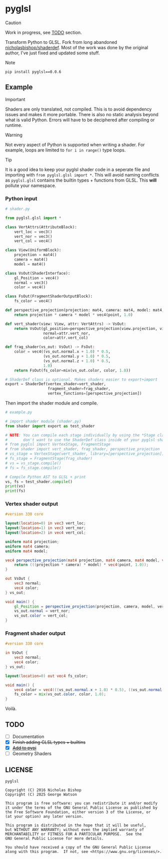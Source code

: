 # pyglsl

> [!CAUTION]
> Work in progress, see [TODO](#todo) section.

Transform Python to GLSL. Fork from long abandoned [nicholasbishop/shaderdef](https://github.com/nicholasbishop/shaderdef). Most of the work was done by the original author, I've just fixed and updated some stuff.

> [!NOTE]
> `pip install pyglsl==0.0.6`

## Example

> [!IMPORTANT]
> Shaders are only translated, not compiled. This is to avoid dependency issues and makes it more portable. There is also no static analysis beyond what is valid Python. Errors will have to be deciphered after compiling or runtime.

> [!WARNING]
> Not every aspect of Python is supported when writing a shader. For example, loops are limited to `for i in range()` type loops.

> [!TIP]
> It is a good idea to keep your pyglsl shader code in a seperate file and importing with ```from pyglsl.glsl import *```. This will avoid naming conflicts as `pyglsl.glsl` contains the builtin types + functions from GLSL. This **will** pollute your namespace.

### Python input

```python
# shader.py

from pyglsl.glsl import *

class VertAttrs(AttributeBlock):
    vert_loc = vec3()
    vert_nor = vec3()
    vert_col = vec4()

class View(UniformBlock):
    projection = mat4()
    camera = mat4()
    model = mat4()

class VsOut(ShaderInterface):
    gl_Position = vec4()
    normal = vec3()
    color = vec4()

class FsOut(FragmentShaderOutputBlock):
    fs_color = vec4()

def perspective_projection(projection: mat4, camera: mat4, model: mat4, point: vec3) -> vec4:
    return projection * camera * model * vec4(point, 1.0)

def vert_shader(view: View, attr: VertAttrs) -> VsOut:
    return VsOut(gl_position=perspective_projection(view.projection, view.camera, view.model, attr.vert_loc),
                 normal=attr.vert_nor,
                 color=attr.vert_col)

def frag_shader(vs_out: VsOut) -> FsOut:
    color = vec4((vs_out.normal.x + 1.0) * 0.5,
                 (vs_out.normal.y + 1.0) * 0.5,
                 (vs_out.normal.z + 1.0) * 0.5,
                 1.0)
    return FsOut(fs_color=mix(vs_out.color, color, 1.0))

# ShaderDef class is optional. Makes shaders easier to export+import
export = ShaderDef(vertex_shader=vert_shader,
                   fragment_shader=frag_shader,
                   vertex_functions=[perspective_projection])
```

Then import the shader module and compile.

```python
# example.py

# import shader module (shader.py)
from shader import export as test_shader

# NOTE: You can compile each stage individually by using the *Stage classes. This is if you
#       don't want to use the ShaderDef class inside of your pyglsl shader.
# from pyglsl import VertexStage, FragmentStage
# from shader import vert_shader, frag_shader, perspective_projection
# vs_stage = VertexStage(vert_shader, library=[perspective_projection])
# fs_stage = FragmentStage(frag_shader)
# vs = vs_stage.compile()
# fs = fs_stage.compile()

# Compile Python AST to GLSL + print
vs, fs = test_shader.compile()
print(vs)
print(fs)
```

### Vertex shader output
```glsl
#version 330 core

layout(location=0) in vec3 vert_loc;
layout(location=1) in vec3 vert_nor;
layout(location=2) in vec4 vert_col;

uniform mat4 projection;
uniform mat4 camera;
uniform mat4 model;

vec4 perspective_projection(mat4 projection, mat4 camera, mat4 model, vec3 point) {
    return (((projection * camera) * model) * vec4(point, 1.0));
}

out VsOut {
    vec3 normal;
    vec4 color;
} vs_out;

void main() {
    gl_Position = perspective_projection(projection, camera, model, vert_loc);
    vs_out.normal = vert_nor;
    vs_out.color = vert_col;
}
```

### Fragment shader output

```glsl
#version 330 core

in VsOut {
    vec3 normal;
    vec4 color;
} vs_out;

layout(location=0) out vec4 fs_color;

void main() {
    vec4 color = vec4(((vs_out.normal.x + 1.0) * 0.5), ((vs_out.normal.y + 1.0) * 0.5), ((vs_out.normal.z + 1.0) * 0.5), 1.0);
    fs_color = mix(vs_out.color, color, 1.0);
}
```

Voilà.

## TODO

- [ ] Documentation
- [X] ~~Finish adding GLSL types + builtins~~
- [X] [~~Add to pypi~~](https://pypi.org/project/pyglsl/)
- [ ] Geometry Shaders

## LICENSE
```
pyglsl

Copyright (C) 2016 Nicholas Bishop
Copyright (C) 2025 George Watson

This program is free software: you can redistribute it and/or modify
it under the terms of the GNU General Public License as published by
the Free Software Foundation, either version 3 of the License, or
(at your option) any later version.

This program is distributed in the hope that it will be useful,
but WITHOUT ANY WARRANTY; without even the implied warranty of
MERCHANTABILITY or FITNESS FOR A PARTICULAR PURPOSE.  See the
GNU General Public License for more details.

You should have received a copy of the GNU General Public License
along with this program.  If not, see <https://www.gnu.org/licenses/>.
```
